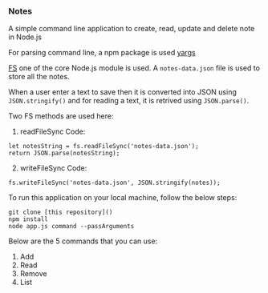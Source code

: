 ### Notes

A simple command line application to create, read, update and delete note in Node.js

For parsing command line, a npm package is used [yargs](https://www.npmjs.com/package/yargs)

[FS](https://nodejs.org/api/fs.html) one of the core Node.js module is used. 
A `notes-data.json` file is used to store all the notes.

When a user enter a text to save then it is converted into JSON using `JSON.stringify()` and for reading a text, it is retrived using `JSON.parse()`.

Two FS methods are used here:
1. readFileSync
Code:

```
let notesString = fs.readFileSync('notes-data.json');
return JSON.parse(notesString);
```

2. writeFileSync
Code:

```
fs.writeFileSync('notes-data.json', JSON.stringify(notes));
```

To run this application on your local machine, follow the below steps:

```
git clone [this repository]()
npm install
node app.js command --passArguments
```

Below are the 5 commands that you can use:
1. Add
2. Read
3. Remove
4. List 
